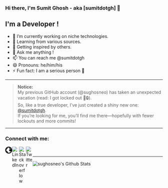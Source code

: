 ### Hi there, I'm Sumit Ghosh - aka [sumitdotgh] 👋

## I'm a Developer !

- 🔭 I’m currently working on niche technologies.
- 🌱 Learning from various sources.
- 👯 Getting inspired by others.
- 💬 Ask me anything !
- 📫 You can reach me @sumitdotgh
- 😄 Pronouns: he/him/his
- ⚡ Fun fact: I am a serious person 🤣

---

> **Notice:**  
> My previous GitHub account (@sughosneo) has taken an unexpected vacation (read: I got locked out 🚪🔒).  
> So, like a true developer, I’ve just created a shiny new one: [@sumitdotgh](https://github.com/sumitdotgh).  
> If you’re looking for me, you’ll find me there—hopefully with fewer lockouts and more commits!

---

### Connect with me:

[<img align="left" alt="Blog" width="22px" src="https://raw.githubusercontent.com/iconic/open-iconic/master/svg/globe.svg" />](https://sughosneo.github.io/blogs/)
[<img align="left" alt="LinkedIn" width="22px" src="https://cdn.jsdelivr.net/npm/simple-icons@v3/icons/linkedin.svg" />](https://www.linkedin.com/in/sumitgh07/)
[<img align="left" alt="Stackoverflow" width="22px" src="https://cdn.jsdelivr.net/npm/simple-icons@3.9.0/icons/stackoverflow.svg" />](https://stackoverflow.com/users/7780215/sumit-ghosh)
[<img align="left" alt="Twitter" width="22px" src="https://cdn.jsdelivr.net/npm/simple-icons@v3/icons/twitter.svg" />](https://twitter.com/sumitgh07)

<br />

---

<img align="left" alt="sughosneo's Github Stats" src="https://github-readme-stats.vercel.app/api?username=sughosneo&count_private=true&show_icons=true&hide_border=true">

